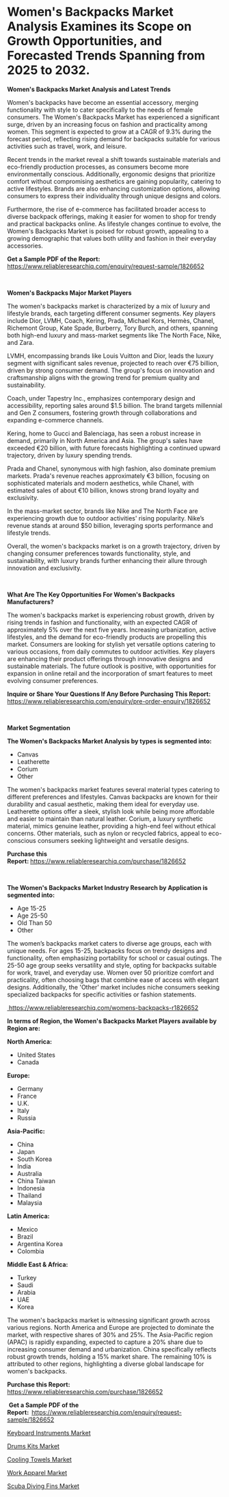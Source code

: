 <p><h1>Women's Backpacks Market Analysis Examines its Scope on Growth Opportunities, and Forecasted Trends Spanning from 2025 to 2032.</h1></p><p><strong>Women's Backpacks Market Analysis and Latest Trends</strong></p>
<p><p>Women's backpacks have become an essential accessory, merging functionality with style to cater specifically to the needs of female consumers. The Women's Backpacks Market has experienced a significant surge, driven by an increasing focus on fashion and practicality among women. This segment is expected to grow at a CAGR of 9.3% during the forecast period, reflecting rising demand for backpacks suitable for various activities such as travel, work, and leisure.</p><p>Recent trends in the market reveal a shift towards sustainable materials and eco-friendly production processes, as consumers become more environmentally conscious. Additionally, ergonomic designs that prioritize comfort without compromising aesthetics are gaining popularity, catering to active lifestyles. Brands are also enhancing customization options, allowing consumers to express their individuality through unique designs and colors.</p><p>Furthermore, the rise of e-commerce has facilitated broader access to diverse backpack offerings, making it easier for women to shop for trendy and practical backpacks online. As lifestyle changes continue to evolve, the Women's Backpacks Market is poised for robust growth, appealing to a growing demographic that values both utility and fashion in their everyday accessories.</p></p>
<p><strong>Get a Sample PDF of the Report:&nbsp;</strong> <a href="https://www.reliableresearchiq.com/enquiry/request-sample/1826652?utm_campaign=1141&utm_medium=2&utm_source=Github&utm_content=ia&utm_term=04042025&utm_id=womens-backpacks">https://www.reliableresearchiq.com/enquiry/request-sample/1826652</a></p>
<p>&nbsp;</p>
<p><strong>Women's Backpacks Major Market Players</strong></p>
<p><p>The women's backpacks market is characterized by a mix of luxury and lifestyle brands, each targeting different consumer segments. Key players include Dior, LVMH, Coach, Kering, Prada, Michael Kors, Hermès, Chanel, Richemont Group, Kate Spade, Burberry, Tory Burch, and others, spanning both high-end luxury and mass-market segments like The North Face, Nike, and Zara.</p><p>LVMH, encompassing brands like Louis Vuitton and Dior, leads the luxury segment with significant sales revenue, projected to reach over €75 billion, driven by strong consumer demand. The group's focus on innovation and craftsmanship aligns with the growing trend for premium quality and sustainability.</p><p>Coach, under Tapestry Inc., emphasizes contemporary design and accessibility, reporting sales around $1.5 billion. The brand targets millennial and Gen Z consumers, fostering growth through collaborations and expanding e-commerce channels.</p><p>Kering, home to Gucci and Balenciaga, has seen a robust increase in demand, primarily in North America and Asia. The group's sales have exceeded €20 billion, with future forecasts highlighting a continued upward trajectory, driven by luxury spending trends.</p><p>Prada and Chanel, synonymous with high fashion, also dominate premium markets. Prada's revenue reaches approximately €3 billion, focusing on sophisticated materials and modern aesthetics, while Chanel, with estimated sales of about €10 billion, knows strong brand loyalty and exclusivity.</p><p>In the mass-market sector, brands like Nike and The North Face are experiencing growth due to outdoor activities' rising popularity. Nike’s revenue stands at around $50 billion, leveraging sports performance and lifestyle trends.</p><p>Overall, the women's backpacks market is on a growth trajectory, driven by changing consumer preferences towards functionality, style, and sustainability, with luxury brands further enhancing their allure through innovation and exclusivity.</p></p>
<p>&nbsp;</p>
<p><strong>What Are The Key Opportunities For Women's Backpacks Manufacturers?</strong></p>
<p><p>The women's backpacks market is experiencing robust growth, driven by rising trends in fashion and functionality, with an expected CAGR of approximately 5% over the next five years. Increasing urbanization, active lifestyles, and the demand for eco-friendly products are propelling this market. Consumers are looking for stylish yet versatile options catering to various occasions, from daily commutes to outdoor activities. Key players are enhancing their product offerings through innovative designs and sustainable materials. The future outlook is positive, with opportunities for expansion in online retail and the incorporation of smart features to meet evolving consumer preferences.</p></p>
<p><strong>Inquire or Share Your Questions If Any Before Purchasing This Report:</strong> <a href="https://www.reliableresearchiq.com/enquiry/pre-order-enquiry/1826652?utm_campaign=1141&utm_medium=2&utm_source=Github&utm_content=ia&utm_term=04042025&utm_id=womens-backpacks">https://www.reliableresearchiq.com/enquiry/pre-order-enquiry/1826652</a></p>
<p>&nbsp;</p>
<p><strong>Market Segmentation</strong></p>
<p><strong>The Women's Backpacks Market Analysis by types is segmented into:</strong></p>
<p><ul><li>Canvas</li><li>Leatherette</li><li>Corium</li><li>Other</li></ul></p>
<p><p>The women's backpacks market features several material types catering to different preferences and lifestyles. Canvas backpacks are known for their durability and casual aesthetic, making them ideal for everyday use. Leatherette options offer a sleek, stylish look while being more affordable and easier to maintain than natural leather. Corium, a luxury synthetic material, mimics genuine leather, providing a high-end feel without ethical concerns. Other materials, such as nylon or recycled fabrics, appeal to eco-conscious consumers seeking lightweight and versatile designs.</p></p>
<p><strong>Purchase this Report:&nbsp;</strong><a href="https://www.reliableresearchiq.com/purchase/1826652?utm_campaign=1141&utm_medium=2&utm_source=Github&utm_content=ia&utm_term=04042025&utm_id=womens-backpacks">https://www.reliableresearchiq.com/purchase/1826652</a></p>
<p>&nbsp;</p>
<p><strong>The Women's Backpacks Market Industry Research by Application is segmented into:</strong></p>
<p><ul><li>Age 15-25</li><li>Age 25-50</li><li>Old Than 50</li><li>Other</li></ul></p>
<p><p>The women’s backpacks market caters to diverse age groups, each with unique needs. For ages 15-25, backpacks focus on trendy designs and functionality, often emphasizing portability for school or casual outings. The 25-50 age group seeks versatility and style, opting for backpacks suitable for work, travel, and everyday use. Women over 50 prioritize comfort and practicality, often choosing bags that combine ease of access with elegant designs. Additionally, the 'Other' market includes niche consumers seeking specialized backpacks for specific activities or fashion statements.</p></p>
<p><a href="https://www.reliableresearchiq.com/womens-backpacks-r1826652?utm_campaign=1141&utm_medium=2&utm_source=Github&utm_content=ia&utm_term=04042025&utm_id=womens-backpacks">&nbsp;https://www.reliableresearchiq.com/womens-backpacks-r1826652</a></p>
<p><strong>In terms of Region, the Women's Backpacks Market Players available by Region are:</strong></p>
<p>
    <p> <strong> North America: </strong>
        <ul>
            <li>United States</li>
            <li>Canada</li>
        </ul>
        </p> 
    <p> <strong> Europe: </strong>
        <ul>
            <li>Germany</li>
            <li>France</li>
            <li>U.K.</li>
            <li>Italy</li>
            <li>Russia</li>
        </ul>
        </p> 
    <p> <strong> Asia-Pacific: </strong>
        <ul>
            <li>China</li>
            <li>Japan</li>
            <li>South Korea</li>
            <li>India</li>
            <li>Australia</li>
            <li>China Taiwan</li>
            <li>Indonesia</li>
            <li>Thailand</li>
            <li>Malaysia</li>
        </ul>
        </p> 
    <p> <strong> Latin America: </strong>
        <ul>
            <li>Mexico</li>
            <li>Brazil</li>
            <li>Argentina Korea</li>
            <li>Colombia</li>
        </ul>
        </p> 
    <p> <strong> Middle East & Africa: </strong>
        <ul>
            <li>Turkey</li>
            <li>Saudi</li>
            <li>Arabia</li>
            <li>UAE</li>
            <li>Korea</li>
        </ul>
    </p>
    </p>
<p><p>The women's backpacks market is witnessing significant growth across various regions. North America and Europe are projected to dominate the market, with respective shares of 30% and 25%. The Asia-Pacific region (APAC) is rapidly expanding, expected to capture a 20% share due to increasing consumer demand and urbanization. China specifically reflects robust growth trends, holding a 15% market share. The remaining 10% is attributed to other regions, highlighting a diverse global landscape for women's backpacks.</p></p>
<p><strong>Purchase this Report: </strong><a href="https://www.reliableresearchiq.com/purchase/1826652?utm_campaign=1141&utm_medium=2&utm_source=Github&utm_content=ia&utm_term=04042025&utm_id=womens-backpacks">https://www.reliableresearchiq.com/purchase/1826652</a></p>
<p>&nbsp;<strong>Get a Sample PDF of the Report:&nbsp;&nbsp;</strong><a href="https://www.reliableresearchiq.com/enquiry/request-sample/1826652?utm_campaign=1141&utm_medium=2&utm_source=Github&utm_content=ia&utm_term=04042025&utm_id=womens-backpacks">https://www.reliableresearchiq.com/enquiry/request-sample/1826652</a></p>
<p><strong></strong></p>
<p><p><a href="https://github.com/qianyateina/Market-Research-Report-List-1/blob/main/keyboard-instruments-market.md?utm_campaign=1141&utm_medium=2&utm_source=Github&utm_content=ia&utm_term=04042025&utm_id=womens-backpacks">Keyboard Instruments Market</a></p><p><a href="https://github.com/jensanohishi/Market-Research-Report-List-1/blob/main/drums-kits-market.md?utm_campaign=1141&utm_medium=2&utm_source=Github&utm_content=ia&utm_term=04042025&utm_id=womens-backpacks">Drums Kits Market</a></p><p><a href="https://github.com/cwasicioaie/Market-Research-Report-List-1/blob/main/cooling-towels-market.md?utm_campaign=1141&utm_medium=2&utm_source=Github&utm_content=ia&utm_term=04042025&utm_id=womens-backpacks">Cooling Towels Market</a></p><p><a href="https://github.com/handyiongikg/Market-Research-Report-List-1/blob/main/work-apparel-market.md?utm_campaign=1141&utm_medium=2&utm_source=Github&utm_content=ia&utm_term=04042025&utm_id=womens-backpacks">Work Apparel Market</a></p><p><a href="https://github.com/ebalabenoot/Market-Research-Report-List-1/blob/main/scuba-diving-fins-market.md?utm_campaign=1141&utm_medium=2&utm_source=Github&utm_content=ia&utm_term=04042025&utm_id=womens-backpacks">Scuba Diving Fins Market</a></p></p>